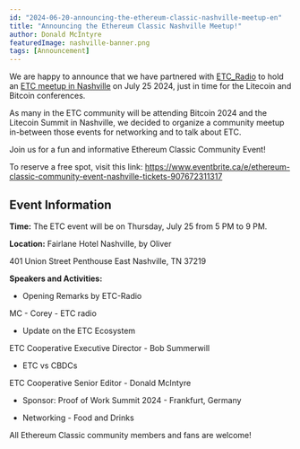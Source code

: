 ```yaml
---
id: "2024-06-20-announcing-the-ethereum-classic-nashville-meetup-en"
title: "Announcing the Ethereum Classic Nashville Meetup!"
author: Donald McIntyre
featuredImage: nashville-banner.png
tags: [Announcement]
---
```


We are happy to announce that we have partnered with [ETC_Radio](https://x.com/ETC_Radio_) to hold an [ETC meetup in Nashville](https://www.eventbrite.ca/e/ethereum-classic-community-event-nashville-tickets-907672311317) on July 25 2024, just in time for the Litecoin and Bitcoin conferences.

As many in the ETC community will be attending Bitcoin 2024 and the Litecoin Summit in Nashville, we decided to organize a community meetup in-between those events for networking and to talk about ETC. 

Join us for a fun and informative Ethereum Classic Community Event!

To reserve a free spot, visit this link: https://www.eventbrite.ca/e/ethereum-classic-community-event-nashville-tickets-907672311317

## Event Information

**Time:** The ETC event will be on Thursday, July 25 from 5 PM to 9 PM.

**Location:** Fairlane Hotel Nashville, by Oliver

401 Union Street Penthouse East Nashville, TN 37219

**Speakers and Activities:**

- Opening Remarks by ETC-Radio

MC - Corey - ETC radio

- Update on the ETC Ecosystem

ETC Cooperative Executive Director - Bob Summerwill

- ETC vs CBDCs

ETC Cooperative Senior Editor - Donald McIntyre

- Sponsor: Proof of Work Summit 2024 - Frankfurt, Germany

- Networking - Food and Drinks

All Ethereum Classic community members and fans are welcome!
